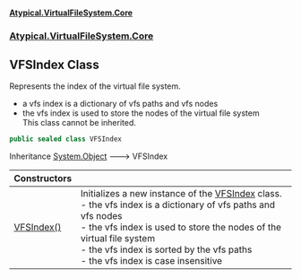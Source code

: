 #### [Atypical.VirtualFileSystem.Core](VirtualFileSystem.md 'VirtualFileSystem')
### [Atypical.VirtualFileSystem.Core](VirtualFileSystem.md#Atypical.VirtualFileSystem.Core 'Atypical.VirtualFileSystem.Core')

## VFSIndex Class

Represents the index of the virtual file system.  
- a vfs index is a dictionary of vfs paths and vfs nodes  
- the vfs index is used to store the nodes of the virtual file system  
This class cannot be inherited.

```csharp
public sealed class VFSIndex
```

Inheritance [System.Object](https://docs.microsoft.com/en-us/dotnet/api/System.Object 'System.Object') &#129106; VFSIndex

| Constructors | |
| :--- | :--- |
| [VFSIndex()](VFSIndex.VFSIndex().md 'Atypical.VirtualFileSystem.Core.VFSIndex.VFSIndex()') | Initializes a new instance of the [VFSIndex](VFSIndex.md 'Atypical.VirtualFileSystem.Core.VFSIndex') class.<br/>- the vfs index is a dictionary of vfs paths and vfs nodes<br/>- the vfs index is used to store the nodes of the virtual file system<br/>- the vfs index is sorted by the vfs paths<br/>- the vfs index is case insensitive |
